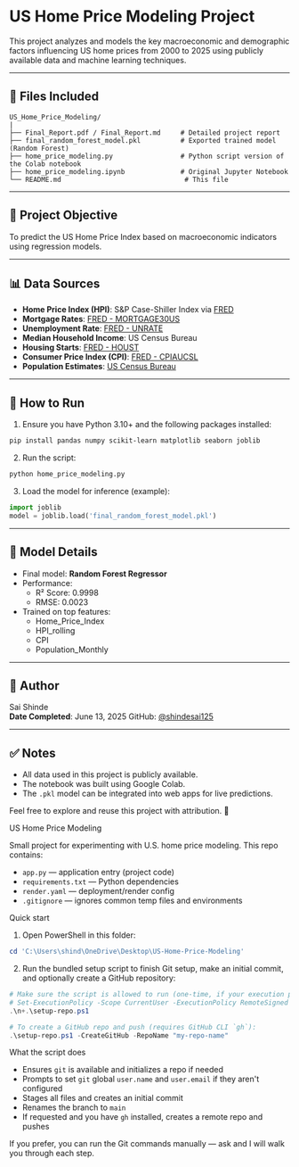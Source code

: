 # US Home Price Modeling Project

This project analyzes and models the key macroeconomic and demographic factors influencing US home prices from 2000 to 2025 using publicly available data and machine learning techniques.

---

## 📁 Files Included

```
US_Home_Price_Modeling/
|
├── Final_Report.pdf / Final_Report.md     # Detailed project report
├── final_random_forest_model.pkl          # Exported trained model (Random Forest)
├── home_price_modeling.py                 # Python script version of the Colab notebook
├── home_price_modeling.ipynb              # Original Jupyter Notebook
└── README.md                               # This file
```

---

## 📌 Project Objective

To predict the US Home Price Index based on macroeconomic indicators using regression models.

---

## 📊 Data Sources

- **Home Price Index (HPI)**: S&P Case-Shiller Index via [FRED](https://fred.stlouisfed.org/series/CSUSHPINSA)
- **Mortgage Rates**: [FRED - MORTGAGE30US](https://fred.stlouisfed.org/series/MORTGAGE30US)
- **Unemployment Rate**: [FRED - UNRATE](https://fred.stlouisfed.org/series/UNRATE)
- **Median Household Income**: US Census Bureau
- **Housing Starts**: [FRED - HOUST](https://fred.stlouisfed.org/series/HOUST)
- **Consumer Price Index (CPI)**: [FRED - CPIAUCSL](https://fred.stlouisfed.org/series/CPIAUCSL)
- **Population Estimates**: [US Census Bureau](https://www.census.gov/data.html)

---

## 🔧 How to Run

1. Ensure you have Python 3.10+ and the following packages installed:

```bash
pip install pandas numpy scikit-learn matplotlib seaborn joblib
```

2. Run the script:

```bash
python home_price_modeling.py
```

3. Load the model for inference (example):

```python
import joblib
model = joblib.load('final_random_forest_model.pkl')
```

---

## 🧠 Model Details

- Final model: **Random Forest Regressor**
- Performance:
  - R² Score: 0.9998
  - RMSE: 0.0023
- Trained on top features:
  - Home\_Price\_Index
  - HPI\_rolling
  - CPI
  - Population\_Monthly

---

## 📄 Author

Sai Shinde\
**Date Completed**: June 13, 2025
GitHub: [@shindesai125](https://github.com/shindesai125)

---

## ✅ Notes

- All data used in this project is publicly available.
- The notebook was built using Google Colab.
- The `.pkl` model can be integrated into web apps for live predictions.

Feel free to explore and reuse this project with attribution. 🚀


US Home Price Modeling

Small project for experimenting with U.S. home price modeling. This repo contains:

- `app.py` — application entry (project code)
- `requirements.txt` — Python dependencies
- `render.yaml` — deployment/render config
- `.gitignore` — ignores common temp files and environments

Quick start

1. Open PowerShell in this folder:

```powershell
cd 'C:\Users\shind\OneDrive\Desktop\US-Home-Price-Modeling'
```

2. Run the bundled setup script to finish Git setup, make an initial commit, and optionally create a GitHub repository:

```powershell
# Make sure the script is allowed to run (one-time, if your execution policy blocks it):
# Set-ExecutionPolicy -Scope CurrentUser -ExecutionPolicy RemoteSigned -Force
.\n+.\setup-repo.ps1

# To create a GitHub repo and push (requires GitHub CLI `gh`):
.\setup-repo.ps1 -CreateGitHub -RepoName "my-repo-name"
```

What the script does

- Ensures `git` is available and initializes a repo if needed
- Prompts to set `git` global `user.name` and `user.email` if they aren't configured
- Stages all files and creates an initial commit
- Renames the branch to `main`
- If requested and you have `gh` installed, creates a remote repo and pushes

If you prefer, you can run the Git commands manually — ask and I will walk you through each step.
